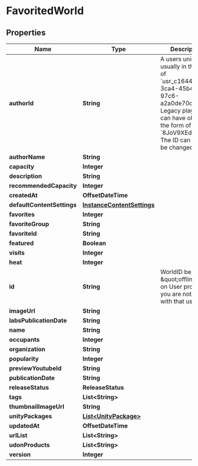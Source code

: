 

# FavoritedWorld



## Properties

| Name | Type | Description | Notes |
|------------ | ------------- | ------------- | -------------|
|**authorId** | **String** | A users unique ID, usually in the form of &#x60;usr_c1644b5b-3ca4-45b4-97c6-a2a0de70d469&#x60;. Legacy players can have old IDs in the form of &#x60;8JoV9XEdpo&#x60;. The ID can never be changed. |  |
|**authorName** | **String** |  |  |
|**capacity** | **Integer** |  |  |
|**description** | **String** |  |  |
|**recommendedCapacity** | **Integer** |  |  [optional] |
|**createdAt** | **OffsetDateTime** |  |  |
|**defaultContentSettings** | [**InstanceContentSettings**](InstanceContentSettings.md) |  |  [optional] |
|**favorites** | **Integer** |  |  |
|**favoriteGroup** | **String** |  |  |
|**favoriteId** | **String** |  |  |
|**featured** | **Boolean** |  |  |
|**visits** | **Integer** |  |  [optional] |
|**heat** | **Integer** |  |  |
|**id** | **String** | WorldID be \&quot;offline\&quot; on User profiles if you are not friends with that user. |  |
|**imageUrl** | **String** |  |  |
|**labsPublicationDate** | **String** |  |  |
|**name** | **String** |  |  |
|**occupants** | **Integer** |  |  |
|**organization** | **String** |  |  |
|**popularity** | **Integer** |  |  |
|**previewYoutubeId** | **String** |  |  [optional] |
|**publicationDate** | **String** |  |  |
|**releaseStatus** | **ReleaseStatus** |  |  |
|**tags** | **List&lt;String&gt;** |   |  |
|**thumbnailImageUrl** | **String** |  |  |
|**unityPackages** | [**List&lt;UnityPackage&gt;**](UnityPackage.md) |   |  |
|**updatedAt** | **OffsetDateTime** |  |  |
|**urlList** | **List&lt;String&gt;** |  |  |
|**udonProducts** | **List&lt;String&gt;** |  |  [optional] |
|**version** | **Integer** |  |  |



